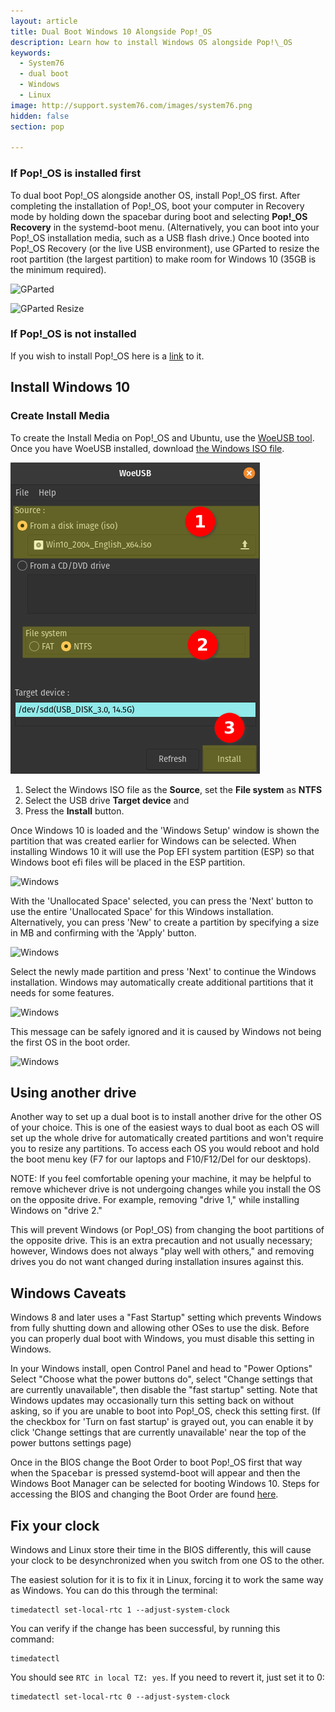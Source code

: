 ```yaml
---
layout: article
title: Dual Boot Windows 10 Alongside Pop!_OS
description: Learn how to install Windows OS alongside Pop!\_OS
keywords:
  - System76
  - dual boot
  - Windows
  - Linux
image: http://support.system76.com/images/system76.png
hidden: false
section: pop

---
```


### If Pop!\_OS is installed first

To dual boot Pop!\_OS alongside another OS, install Pop!\_OS first. After completing the installation of Pop!\_OS, boot your computer in Recovery mode by holding down the spacebar during boot and selecting **Pop!\_OS Recovery** in the systemd-boot menu. (Alternatively, you can boot into your Pop!\_OS installation media, such as a USB flash drive.) Once booted into Pop!\_OS Recovery (or the live USB environment), use GParted to resize the root partition (the largest partition) to make room for Windows 10 (35GB is the minimum required).

![GParted](/images/dual-booting/gparted.png)

![GParted Resize](/images/dual-booting/gparted-resize.png)

### If Pop!\_OS is not installed

If you wish to install Pop!\_OS here is a [link](/articles/install-pop/) to it.

## Install Windows 10

### Create Install Media

To create the Install Media on Pop!\_OS and Ubuntu, use the [WoeUSB tool](https://www.dropbox.com/s/8emsfrqkqmf9km9/woeusb_3.3.1a_amd64.deb?dl=0). Once you have WoeUSB installed, download [the Windows ISO file](https://www.microsoft.com/en-us/software-download/windows10ISO).

![WoeUSB](/images/dual-booting/woeusb2.png)

1. Select the Windows ISO file as the **Source**, set the **File system** as **NTFS**
2. Select the USB drive **Target device** and 
3. Press the **Install** button. 

Once Windows 10 is loaded and the 'Windows Setup' window is shown the partition that was created earlier for Windows can be selected. When installing Windows 10 it will use the Pop EFI system partition (ESP) so that Windows boot efi files will be placed in the ESP partition.

![Windows](/images/dual-booting/windows-partitioning.png)

With the 'Unallocated Space' selected, you can press the 'Next' button to use the entire 'Unallocated Space' for this Windows installation. Alternatively, you can press 'New' to create a partition by specifying a size in MB and confirming with the 'Apply' button.

![Windows](/images/dual-booting/windows-partitioning-2.png)

Select the newly made partition and press 'Next' to continue the Windows installation. Windows may automatically create additional partitions that it needs for some features.

![Windows](/images/dual-booting/windows-partitioning-3.png)

This message can be safely ignored and it is caused by Windows not being the first OS in the boot order.

![Windows](/images/dual-booting/windows-partitioning-4.png)

## Using another drive

Another way to set up a dual boot is to install another drive for the other OS of your choice. This is one of the easiest ways to dual boot as each OS will set up the whole drive for automatically created partitions and won't require you to resize any partitions. To access each OS you would reboot and hold the boot menu key (F7 for our laptops and F10/F12/Del for our desktops).

NOTE: If you feel comfortable opening your machine, it may be helpful to remove whichever drive is not undergoing changes while you install the OS on the opposite drive. For example, removing "drive 1," while installing Windows on "drive 2."

This will prevent Windows (or Pop!_OS) from changing the boot partitions of the opposite drive. This is an extra precaution and not usually necessary; however, Windows does not always "play well with others," and removing drives you do not want changed during installation insures against this.

## Windows Caveats

Windows 8 and later uses a "Fast Startup" setting which prevents Windows from fully shutting down and allowing other OSes to use the disk. Before you can properly dual boot with Windows, you must disable this setting in Windows.

In your Windows install, open Control Panel and head to "Power Options" Select "Choose what the power buttons do", select "Change settings that are currently unavailable", then disable the "fast startup" setting. Note that Windows updates may occasionally turn this setting back on without asking, so if you are unable to boot into Pop!\_OS, check this setting first. (If the checkbox for 'Turn on fast startup' is grayed out, you can enable it by click 'Change settings that are currently unavailable' near the top of the power buttons settings page)

Once in the BIOS change the Boot Order to boot Pop!\_OS first that way when the <kbd>Spacebar</kbd> is pressed systemd-boot will appear and then the Windows Boot Manager can be selected for booting Windows 10. Steps for accessing the BIOS and changing the Boot Order are found [here](/articles/boot-menu/).

## Fix your clock

Windows and Linux store their time in the BIOS differently, this will cause your clock to be desynchronized when you switch from one OS to the other.

The easiest solution for it is to fix it in Linux, forcing it to work the same way as Windows. You can do this through the terminal:

```
timedatectl set-local-rtc 1 --adjust-system-clock
```

You can verify if the change has been successful, by running this command:

```
timedatectl
```

You should see `RTC in local TZ: yes`. 
If you need to revert it, just set it to 0:

```
timedatectl set-local-rtc 0 --adjust-system-clock
```
